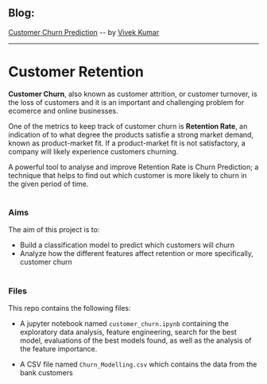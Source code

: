 ## Blog: 

[Customer Churn Prediction](https://www.predictionoid.com/post/customer-churn-prediction) -- by [Vivek Kumar](https://www.predictionoid.com/about)

---

# Customer Retention

**Customer Churn**, also known as customer attrition, or customer turnover, is the loss of customers and it is an important and challenging problem for ecomerce and online businesses. 

One of the metrics to keep track of customer churn is **Retention Rate**, an indication of to what degree the products satisfie a strong market demand, known as product-market fit. If a product-market fit is not satisfactory, a company will likely experience customers churning. 

A powerful tool to analyse and improve Retention Rate is Churn Prediction; a technique that helps to find out which customer is more likely to churn in the given period of time. 

#

### Aims

The aim of this project is to:

- Build a classification model to predict which customers will churn
- Analyze how the different features affect retention or more specifically, customer churn

#

### Files

This repo contains the following files:

- A jupyter notebook named `customer_churn.ipynb` containing the exploratory data analysis, feature engineering, search for the best model, evaluations of the best models found, as well as the analysis of the feature importance.  

- A CSV file named `Churn_Modelling.csv` which contains the data from the bank customers




